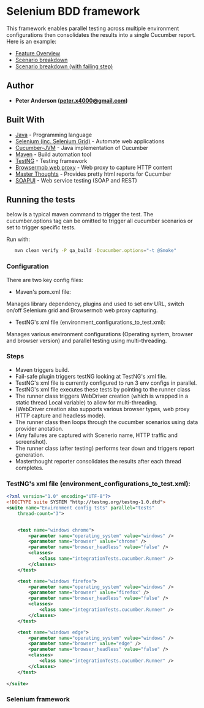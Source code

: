 # Selenium BDD framework 

This framework enables parallel testing across multiple environment configurations then consolidates the results into a single Cucumber report. Here is an example:  
* [Feature Overview](https://ibb.co/d11ezo)
* [Scenario breakdown](https://ibb.co/jWXf5T)
* [Scenario breakdown (with failing step)](https://ibb.co/fHbq5T)

## Author

* **Peter Anderson (peter.x4000@gmail.com)** 

## Built With

* [Java](https://en.wikipedia.org/wiki/Java_(programming_language)) - Programming language
* [Selenium (inc. Selenium Grid)](https://en.wikipedia.org/wiki/Selenium_(software)) - Automate web applications
* [Cucumber-JVM](https://github.com/cucumber/cucumber-jvm) - Java implementation of Cucumber
* [Maven](https://en.wikipedia.org/wiki/Apache_Maven) - Build automation tool
* [TestNG](https://en.wikipedia.org/wiki/TestNG) - Testing framework
* [Browsermob web proxy](https://github.com/lightbody/browsermob-proxy) - Web proxy to capture HTTP content
* [Master Thoughts](https://mvnrepository.com/artifact/net.masterthought/cucumber-reporting) - Provides pretty html reports for Cucumber
* [SOAPUI](https://en.wikipedia.org/wiki/SoapUI) - Web service testing (SOAP and REST)


## Running the tests

below is a typical maven command to trigger the test. The cucumber.options tag can be omitted to trigger all cucumber scenarios or set to trigger specific tests.   

Run with:
```bash
   mvn clean verify -P qa_build -Dcucumber.options="-t @Smoke"
```

### Configuration

There are two key config files:
* Maven's pom.xml file:  
  
Manages library dependency, plugins and used to set env URL, switch on/off Selenium grid and Browsermob web proxy capturing.

* TestNG's xml file (environment_configurations_to_test.xml):  
  
Manages various environment configurations (Operating system, browser and browser version) and parallel testing using multi-threading. 

### Steps

* Maven triggers build. 
* Fail-safe plugin triggers testNG looking at TestNG's xml file. 
* TestNG's xml file is currently configured to run 3 env configs in parallel. 
* TestNG's xml file executes these tests by pointing to the runner class 
* The runner class triggers WebDriver creation (which is wrapped in a static thread Local variable) to allow for multi-threading.
* (WebDriver creation also supports various browser types, web proxy HTTP capture and headless mode).
* The runner class then loops through the cucumber scenarios using data provider anotation. 
* (Any failures are captured with Scenerio name, HTTP traffic and screenshot).
* The runner class (after testing) performs tear down and triggers report generation. 
* Masterthought reporter consolidates the results after each thread completes. 


### TestNG's xml file (environment_configurations_to_test.xml): 

```xml
<?xml version="1.0" encoding="UTF-8"?>
<!DOCTYPE suite SYSTEM "http://testng.org/testng-1.0.dtd">
<suite name="Environment config tsts" parallel="tests"
	thread-count="3">


	<test name="windows chrome">
		<parameter name="operating_system" value="windows" />
		<parameter name="browser" value="chrome" />
		<parameter name="browser_headless" value="false" />
		<classes>
			<class name="integrationTests.cucumber.Runner" />
		</classes>
	</test>

	<test name="windows firefox">
		<parameter name="operating_system" value="windows" />
		<parameter name="browser" value="firefox" />
		<parameter name="browser_headless" value="false" />
		<classes>
			<class name="integrationTests.cucumber.Runner" />
		</classes>
	</test>

	<test name="windows edge">
		<parameter name="operating_system" value="windows" />
		<parameter name="browser" value="edge" />
		<parameter name="browser_headless" value="false" />
		<classes>
			<class name="integrationTests.cucumber.Runner" />
		</classes>
	</test>
	
</suite>
```

### Selenium framework




 
